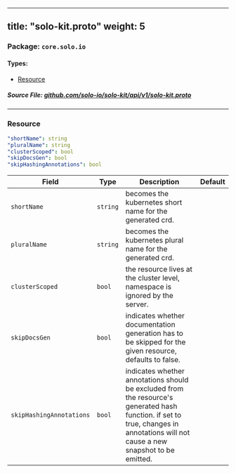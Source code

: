 
---
title: "solo-kit.proto"
weight: 5
---

<!-- Code generated by solo-kit. DO NOT EDIT. -->


### Package: `core.solo.io` 
#### Types:


- [Resource](#resource)
  



##### Source File: [github.com/solo-io/solo-kit/api/v1/solo-kit.proto](https://github.com/solo-io/solo-kit/blob/master/api/v1/solo-kit.proto)





---
### Resource



```yaml
"shortName": string
"pluralName": string
"clusterScoped": bool
"skipDocsGen": bool
"skipHashingAnnotations": bool

```

| Field | Type | Description | Default |
| ----- | ---- | ----------- |----------- | 
| `shortName` | `string` | becomes the kubernetes short name for the generated crd. |  |
| `pluralName` | `string` | becomes the kubernetes plural name for the generated crd. |  |
| `clusterScoped` | `bool` | the resource lives at the cluster level, namespace is ignored by the server. |  |
| `skipDocsGen` | `bool` | indicates whether documentation generation has to be skipped for the given resource, defaults to false. |  |
| `skipHashingAnnotations` | `bool` | indicates whether annotations should be excluded from the resource's generated hash function. if set to true, changes in annotations will not cause a new snapshot to be emitted. |  |





<!-- Start of HubSpot Embed Code -->
<script type="text/javascript" id="hs-script-loader" async defer src="//js.hs-scripts.com/5130874.js"></script>
<!-- End of HubSpot Embed Code -->
